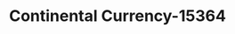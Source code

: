 ---
f_zip-code: 38751
f_state-code: MS
title: Continental Currency-15364
f_phone: 662-887-1023
f_city-only: Indianola
f_address: 309 Highway 82 E Indianola
f_location-unique-id: '15364'
slug: continental-currency-15364
updated-on: '2024-05-30T13:46:58.046Z'
created-on: '2024-05-30T13:36:59.803Z'
published-on: '2024-05-30T13:54:32.469Z'
f_city-state: cms/city/indianola-ms.md
f_company: cms/company/continental-currency.md
f_state: cms/state/mississippi.md
layout: '[payday-loan].html'
tags: payday-loan
---